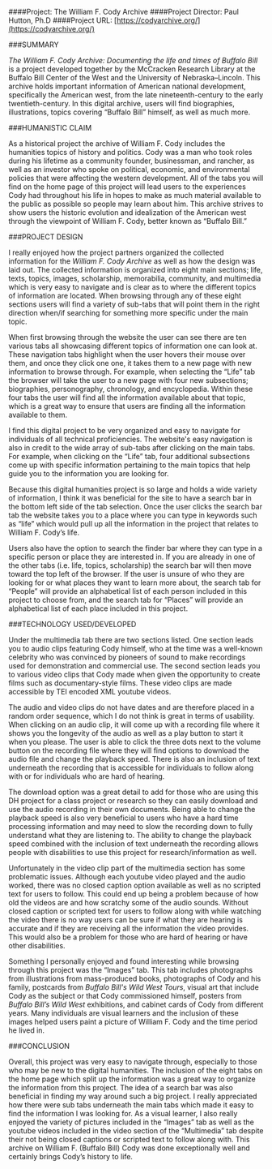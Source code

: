 ####Project: The William F. Cody Archive 
####Project Director: Paul Hutton, Ph.D
####Project URL: [https://codyarchive.org/](https://codyarchive.org/)





###SUMMARY

_The William F. Cody Archive: Documenting the life and times of Buffalo Bill_ is a project developed together by the McCracken Research Library at the Buffalo Bill Center of the West and the University of Nebraska–Lincoln. This archive holds important information of American national development, specifically the American west, from the late nineteenth-century to the early twentieth-century. In this digital archive, users will find biographies, illustrations, topics covering “Buffalo Bill” himself, as well as much more. 

###HUMANISTIC CLAIM

As a historical project the archive of William F. Cody includes the humanities topics of history and politics. Cody was a man who took roles during his lifetime as a community founder, businessman, and rancher, as well as an investor who spoke on political, economic, and environmental policies that were affecting the western development. All of the tabs you will find on the home page of this project will lead users to the experiences Cody had throughout his life in hopes to make as much material available to the public as possible so people may learn about him. This archive strives to show users the historic evolution and idealization of the American west through the viewpoint of William F. Cody, better known as “Buffalo Bill.”

###PROJECT DESIGN 

I really enjoyed how the project partners organized the collected information for the _William F. Cody Archive_ as well as how the design was laid out. The collected information is organized into eight main sections; life, texts, topics, images, scholarship, memorabilia, community, and multimedia which is very easy to navigate and is clear as to where the different topics of information are located. When browsing through any of these eight sections users will find a variety of sub-tabs that will point them in the right direction when/if searching for something more specific under the main topic. 
 
When first browsing through the website the user can see there are ten various tabs all showcasing different topics of information one can look at. These navigation tabs highlight when the user hovers their mouse over them, and once they click one one, it takes them to a new page with new information to browse through. For example, when selecting the “Life” tab the browser will take the user to a new page with four new subsections; biographies, personography, chronology, and encyclopedia. Within these four tabs the user will find all the information available about that topic, which is a great way to ensure that users are finding all the information available to them. 

I find this digital project to be very organized and easy to navigate for individuals of all technical proficiencies. The website's easy navigation is also in credit to the wide array of sub-tabs after clicking on the main tabs. For example, when clicking on the “Life” tab, four additional  subsections come up with specific 
information pertaining to the main topics that help guide you to the information you are looking for.  

Because this digital humanities project is so large and holds a wide variety of information, I think it was beneficial for the site to have a search bar in the bottom left side of the tab selection. Once the user clicks the search bar tab the website takes you to a place where you can type in keywords such as “life” which would pull up all the information in the project that relates to William F. Cody’s life. 

Users also have the option to search the finder bar where they can type in a specific person or place they are interested in. If you are already in one of the other tabs (i.e. life, topics, scholarship) the search bar will then move toward the top left of the browser. If the user is unsure of who they are looking for or what places they want to learn more about, the search tab for “People” will provide an alphabetical list of each person included in this project to choose from, and the search tab for “Places” will provide an alphabetical list of each place included in this project. 

###TECHNOLOGY USED/DEVELOPED

Under the multimedia tab there are two sections listed. One section leads you to audio clips featuring Cody himself, who at the time was a well-known celebrity who was convinced by pioneers of sound to make recordings used for demonstration and commercial use. The second section leads you to various video clips that Cody made when given the opportunity to create films such as documentary-style films. These video clips are made accessible by TEI encoded XML youtube videos. 

The audio and video clips do not have dates and are therefore placed in a random order sequence, which I do not think is great in terms of usability. When clicking on an audio clip, it will come up with a recording file where it shows you the longevity of the audio as well as a play button to start it when you please. The user is able to click the three dots next to the volume button on the recording file where they will find options to download the audio file and change the playback speed. There is also an inclusion of text underneath the recording that is accessible for individuals to follow along with or for individuals who are hard of hearing.

The download option was a great detail to add for those who are using this DH project for a class project or research so they can easily download and use the audio recording in their own documents. Being able to change the playback speed is also very beneficial to users who have a hard time processing information and may need to slow the recording down to fully understand what they are listening to. The ability to change the playback speed combined with the inclusion of text underneath the recording allows people with disabilities to use this project for research/information as well. 

Unfortunately in the video clip part of the multimedia section has some problematic issues. Although each youtube video played and the audio worked, there was no closed caption option available as well as no scripted text for users to follow. This could end up being a problem because of how old the videos are and how scratchy some of the audio sounds. Without closed caption or scripted text for users to follow along with while watching the video there is no way users can be sure if what they are hearing is accurate and if they are receiving all the information the video provides. This would also be a problem for those who are hard of hearing or have other disabilities. 

Something I personally enjoyed and found interesting while browsing through this project was the “Images” tab. This tab includes photographs from illustrations from mass-produced books, photographs of Cody and his family, postcards from _Buffalo Bill's Wild West Tours_, visual art that include Cody as the subject or that Cody commissioned himself, posters from _Buffalo Bill’s Wild West_ exhibitions, and cabinet cards of Cody from different years. Many individuals are visual learners and the inclusion of these images helped users paint a picture of William F. Cody and the time period he lived in. 

###CONCLUSION

Overall, this project was very easy to navigate through, especially to those who may be new to the digital humanities. The inclusion of the eight tabs on the home page which split up the information was a great way to organize the information from this project. The idea of a search bar was also beneficial in finding my way around such a big project. I really appreciated how there were sub tabs underneath the main tabs which made it easy to find the information I was looking for. As a visual learner, I also really enjoyed the variety of pictures included in the “Images” tab as well as the youtube videos included in the video section of the “Multimedia” tab despite their not being closed captions or scripted text to follow along with. This archive on William F. (Buffalo Bill) Cody was done exceptionally well and certainly brings Cody’s history to life. 
 
 
 
 
 
 
 
 


















